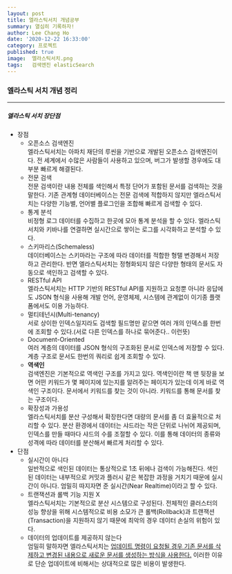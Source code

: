 ```yaml
---
layout: post
title: 엘라스틱서치 개념공부
summary: 열심히 기록하자!
author: Lee Chang Ho
date: '2020-12-22 16:33:00'
category: 프로젝트
published: true
image:  엘라스틱서치.png
tags:   검색엔진 elasticSearch
---
```


### 엘라스틱 서치 개념 정리

---

##### 엘라스틱 서치 장단점
+ 장점  
  - 오픈소스 검색엔진  
    엘라스틱서치는 아파치 재단의 루씬을 기반으로 개발된 오픈소스 검색엔진이다. 전 세계에서 수많은 사람들이 사용하고 있으며, 버그가 발생할 경우에도 대부분 빠르게 해결된다.   
  - 전문 검색  
    전문 검색이란 내용 전체를 색인해서 특정 단어가 포함된 문서를 검색하는 것을 말한다. 기존 관계형 데이터베이스는 전문 검색에 적합하지 않지만 엘라스틱서치는 다양한 기능별, 언어별 플로그인을 조합해 빠르게 검색할 수 있다.  
  - 통계 분석  
    비정형 로그 데이터를 수집하고 한곳에 모아 통계 분석을 할 수 있다. 엘라스틱서치와 키바나를 연결하면 실시간으로 쌓이는 로그를 시각화하고 분석할 수 있다.  
  - 스키마리스(Schemaless)  
    데이터베이스는 스키마라는 구조에 따라 데이터를 적합한 형탤 변경해서 저장하고 관리한다. 반면 엘라스틱서치는 정형화되지 않은 다양한 형태의 문서도 자동으로 색인하고 검색할 수 있다.  
  - RESTful API  
    엘라스틱서치는 HTTP 기반의 RESTful API를 지원하고 요청뿐 아니라 응답에도 JSON 형식을 사용해 개발 언어, 운영체제, 시스템에 관계없이 이기종 플랫폼에서도 이용 가능하다.  
  - 멀티테넌시(Multi-tenancy)  
    서로 상이한 인덱스일지라도 검색할 필드명만 같으면 여러 개의 인덱스를 한번에 조회할 수 있다.(서로 다른 인덱스를 하나로 묶어준다.. 이런뜻)  
  - Document-Oriented  
    여러 계층의 데이터를 JSON 형식의 구조화된 문서로 인덱스에 저장할 수 있다. 계층 구조로 문서도 한번의 쿼리로 쉽게 조회할 수 있다.  
  - **역색인**  
    검색엔진은 기본적으로 역색인 구조를 가지고 있다. 역색인이란 책 맨 뒷장을 보면 어떤 키워드가 몇 페이지에 있는지를 알려주는 페이지가 있는데 이게 바로 역색인 구조이다. 문서에서 키워드를 찾는 것이 아니라. 키워드를 통해 문서를 찾는 구조이다.  
  - 확장성과 가용성  
    엘라스틱서치를 분산 구성해서 확장한다면 대량의 문서를 좀 더 효율적으로 처리할 수 있다. 분산 환경에서 데이터는 샤드라는 작은 단위로 나뉘어 제공되며, 인덱스를 만들 때마다 샤드의 수를 조절할 수 있다. 이를 통해 데이터의 종류와 성격에 따라 데이터를 분산해서 빠르게 처리할 수 있다.  
+ 단점  
  - 실시간이 아니다  
    일반적으로 색인된 데이터는 통상적으로 1초 뒤에나 검색이 가능해진다. 색인 된 데이터는 내부적으로 커밋과 플러시 같은 복잡한 과정을 거치기 때문에 실시간이 아니다. 엄밀히 따지자면 준 실시간(Near Realtime)이라고 할 수 있다.  
  - 트랜잭션과 롤백 기능 지원 X  
    엘라스틱서치는 기본적으로 분산 시스템으로 구성된다. 전체적인 클러스터의 성능 향상을 위해 시스템적으로 비용 소모가 큰 롤백(Rollback)과 트랜잭션(Transaction)을 지원하지 않기 때문에 최악의 경우 데이터 손실의 위험이 있다.  
  - 데이터의 업데이트를 제공하지 않는다  
    엄밀히 말하자면 엘라스틱서치는 <u>업데이트 명령이 요청될 경우 기존 문서를 삭제하고 변경된 내용으로 새로운 문서를 생성하는 방식을 사용한다.</u> 이러한 이유로 단순 업데이트에 비해서는 상대적으로 많은 비용이 발생한다.   
